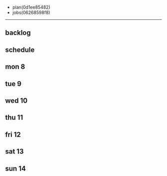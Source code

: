 
- plan(0d1ee85482)
- jobs(06268598f8)
---

## backlog


## schedule
## mon 8
## tue 9
## wed 10
## thu 11
## fri 12
## sat 13
## sun 14
